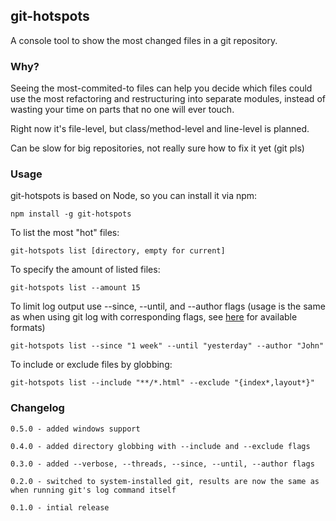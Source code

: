 git-hotspots
---
A console tool to show the most changed files in a git repository.

### Why?
Seeing the most-commited-to files can help you decide which files could use the most refactoring and restructuring into separate modules, instead of wasting your time on parts that no one will ever touch.

Right now it's file-level, but class/method-level and line-level is planned.

Can be slow for big repositories, not really sure how to fix it yet (git pls)

### Usage
git-hotspots is based on Node, so you can install it via npm:
```
npm install -g git-hotspots
```
To list the most "hot" files:
```
git-hotspots list [directory, empty for current]
```
To specify the amount of listed files:
```
git-hotspots list --amount 15
```
To limit log output use --since, --until, and --author flags (usage is the same as when using git log with corresponding flags, see [here](https://git-scm.com/book/tr/v2/Git-Basics-Viewing-the-Commit-History#_limiting_log_output) for available formats)
```
git-hotspots list --since "1 week" --until "yesterday" --author "John"
```
To include or exclude files by globbing:
```
git-hotspots list --include "**/*.html" --exclude "{index*,layout*}"
```

### Changelog
```
0.5.0 - added windows support
```
```
0.4.0 - added directory globbing with --include and --exclude flags
```
```
0.3.0 - added --verbose, --threads, --since, --until, --author flags
```
```
0.2.0 - switched to system-installed git, results are now the same as when running git's log command itself
```
```
0.1.0 - intial release
```